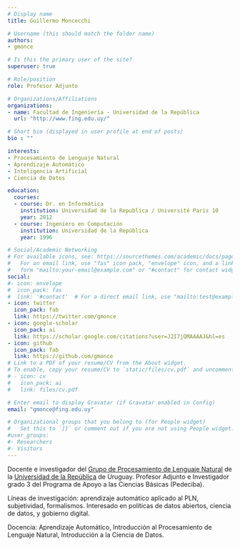 ```yaml
---
# Display name
title: Guillermo Moncecchi

# Username (this should match the folder name)
authors:
- gmonce

# Is this the primary user of the site?
superuser: true

# Role/position
role: Profesor Adjunto

# Organizations/Affiliations
organizations:
- name: Facultad de Ingeniería - Universidad de la República
  url: "http://www.fing.edu.uy/"

# Short bio (displayed in user profile at end of posts)
bio : ""

interests:
- Procesamiento de Lenguaje Natural
- Aprendizaje Automático
- Inteligencia Artificial
- Ciencia de Datos

education:
  courses:
  - course: Dr. en Informática
    institution: Universidad de la Republica / Université Paris 10
    year: 2012
  - course: Ingeniero en Computación
    institution: Universidad de la República
    year: 1996

# Social/Academic Networking
# For available icons, see: https://sourcethemes.com/academic/docs/page-builder/#icons
#   For an email link, use "fas" icon pack, "envelope" icon, and a link in the
#   form "mailto:your-email@example.com" or "#contact" for contact widget.
social:
#- icon: envelope
#  icon_pack: fas
#  link: '#contact'  # For a direct email link, use "mailto:test@example.org".
- icon: twitter
  icon_pack: fab
  link: https://twitter.com/gmonce
- icon: google-scholar
  icon_pack: ai
  link: https://scholar.google.com/citations?user=J2I7jQMAAAAJ&hl=es
- icon: github
  icon_pack: fab
  link: https://github.com/gmonce
# Link to a PDF of your resume/CV from the About widget.
# To enable, copy your resume/CV to `static/files/cv.pdf` and uncomment the lines below.
# - icon: cv
#   icon_pack: ai
#   link: files/cv.pdf

# Enter email to display Gravatar (if Gravatar enabled in Config)
email: "gmonce@fing.edu.uy"

# Organizational groups that you belong to (for People widget)
#   Set this to `[]` or comment out if you are not using People widget.
#user_groups:
#- Researchers
#- Visitors
---
```


Docente e investigador del [Grupo de Procesamiento de Lenguaje Natural](https://www.fing.edu.uy/inco/grupos/pln/) de la [Universidad de la República](http://udelar.edu.uy/portal/) de Uruguay. Profesor Adjunto e Investigador grado 3 del
Programa de Apoyo a las Ciencias Básicas (Pedeciba). 

Líneas de investigación: aprendizaje automático aplicado al PLN, subjetividad, formalismos. Interesado en políticas de datos 
abiertos, ciencia de datos, y gobierno digital. 


Docencia: Aprendizaje Automático, Introducción al Procesamiento de Lenguaje Natural, Introducción a la Ciencia de Datos. 
